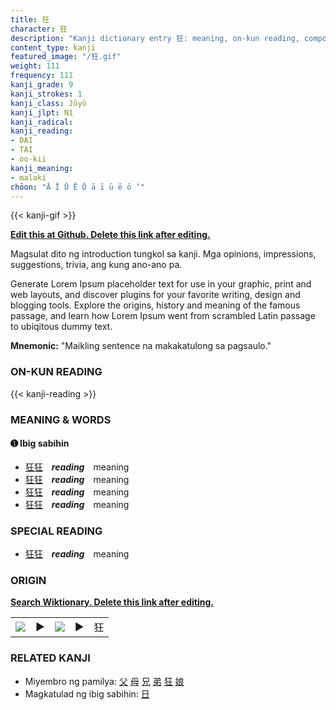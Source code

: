 ```yaml
---
title: 狂
character: 狂
description: "Kanji dictionary entry 狂: meaning, on-kun reading, compounds, origin, related kanji"
content_type: kanji
featured_image: "/狂.gif"
weight: 111
frequency: 111
kanji_grade: 9
kanji_strokes: 1
kanji_class: Jōyō
kanji_jlpt: N1
kanji_radical: 
kanji_reading: 
- DAI
- TAI
- oo-kii
kanji_meaning:
- malaki
chōon: "Ā Ī Ū Ē Ō ā ī ū ē ō ’"
---
```

[//]: # (Don't edit the line below. Kanji animated GIF code is automatically generated.)
{{< kanji-gif >}}

[//]: # (Edit below this line.)

**[Edit this at Github. Delete this link after editing.](https://github.com/tim0g/tim/tree/main/content/kanji/狂/index.md)**

Magsulat dito ng introduction tungkol sa kanji. Mga opinions, impressions, suggestions, trivia, ang kung ano-ano pa.

Generate Lorem Ipsum placeholder text for use in your graphic, print and web layouts, and discover plugins for your favorite writing, design and blogging tools. Explore the origins, history and meaning of the famous passage, and learn how Lorem Ipsum went from scrambled Latin passage to ubiqitous dummy text.
 
**Mnemonic:** "Maikling sentence na makakatulong sa pagsaulo."

### ON-KUN READING

[//]: # (Don't edit the line below. ON-KUN READING code is automatically generated.)
{{< kanji-reading >}}

### MEANING & WORDS

#### ➊ **Ibig sabihin**
  - [狂](../狂)[狂](../狂)　***reading***　meaning
  - [狂](../狂)[狂](../狂)　***reading***　meaning
  - [狂](../狂)[狂](../狂)　***reading***　meaning
  - [狂](../狂)[狂](../狂)　***reading***　meaning

### SPECIAL READING
  - [狂](../狂)[狂](../狂)　***reading***　meaning

### ORIGIN

**[Search Wiktionary. Delete this link after editing.](https://wiktionary.org/wiki/狂)**
<table class="kanji-table"><tr><td>
<img src="60px-狂-bronze.svg.png">
</td><td>▶</td><td>
<img src="60px-狂-oracle.svg.png">
</td><td>▶</td>
<td class="kanji-origin">狂</td>
</tr></table>

### RELATED KANJI
- Miyembro ng pamilya: [父](../父) [母](../母) [兄](../兄) [弟](../弟) [狂](../狂) [娘](../娘)
- Magkatulad ng ibig sabihin: [日](../日)
